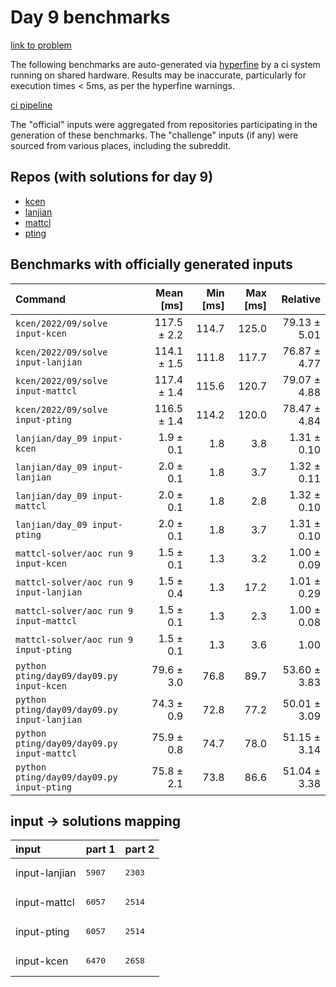 # Day 9 benchmarks

[link to problem](http://adventofcode.com/2022/day/9)

The following benchmarks are auto-generated via [hyperfine](https://github.com/sharkdp/hyperfine) by a ci system running on shared hardware. Results may be inaccurate, particularly for execution times < 5ms, as per the hyperfine warnings.

[ci pipeline](http://ci.papercode.net:8080/teams/aoc2022/pipelines/aoc-compare-2022)

The "official" inputs were aggregated from repositories participating in the generation of these benchmarks. The "challenge" inputs (if any) were sourced from various places, including the subreddit.

## Repos (with solutions for day 9)


- [kcen](https://github.com/kcen/AdventOfCode)
- [lanjian](https://github.com/LanJian/aoc-2022)
- [mattcl](https://github.com/mattcl/aoc2022)
- [pting](https://github.com/pting/aoc2022)

## Benchmarks with officially generated inputs
| Command | Mean [ms] | Min [ms] | Max [ms] | Relative |
|:---|---:|---:|---:|---:|
| `kcen/2022/09/solve input-kcen` | 117.5 ± 2.2 | 114.7 | 125.0 | 79.13 ± 5.01 |
| `kcen/2022/09/solve input-lanjian` | 114.1 ± 1.5 | 111.8 | 117.7 | 76.87 ± 4.77 |
| `kcen/2022/09/solve input-mattcl` | 117.4 ± 1.4 | 115.6 | 120.7 | 79.07 ± 4.88 |
| `kcen/2022/09/solve input-pting` | 116.5 ± 1.4 | 114.2 | 120.0 | 78.47 ± 4.84 |
| `lanjian/day_09 input-kcen` | 1.9 ± 0.1 | 1.8 | 3.8 | 1.31 ± 0.10 |
| `lanjian/day_09 input-lanjian` | 2.0 ± 0.1 | 1.8 | 3.7 | 1.32 ± 0.11 |
| `lanjian/day_09 input-mattcl` | 2.0 ± 0.1 | 1.8 | 2.8 | 1.32 ± 0.10 |
| `lanjian/day_09 input-pting` | 2.0 ± 0.1 | 1.8 | 3.7 | 1.31 ± 0.10 |
| `mattcl-solver/aoc run 9 input-kcen` | 1.5 ± 0.1 | 1.3 | 3.2 | 1.00 ± 0.09 |
| `mattcl-solver/aoc run 9 input-lanjian` | 1.5 ± 0.4 | 1.3 | 17.2 | 1.01 ± 0.29 |
| `mattcl-solver/aoc run 9 input-mattcl` | 1.5 ± 0.1 | 1.3 | 2.3 | 1.00 ± 0.08 |
| `mattcl-solver/aoc run 9 input-pting` | 1.5 ± 0.1 | 1.3 | 3.6 | 1.00 |
| `python pting/day09/day09.py input-kcen` | 79.6 ± 3.0 | 76.8 | 89.7 | 53.60 ± 3.83 |
| `python pting/day09/day09.py input-lanjian` | 74.3 ± 0.9 | 72.8 | 77.2 | 50.01 ± 3.09 |
| `python pting/day09/day09.py input-mattcl` | 75.9 ± 0.8 | 74.7 | 78.0 | 51.15 ± 3.14 |
| `python pting/day09/day09.py input-pting` | 75.8 ± 2.1 | 73.8 | 86.6 | 51.04 ± 3.38 |

## input -> solutions mapping
|input|part 1|part 2|
|:---|:---|:---|
|input-lanjian|<pre>5907</pre>|<pre>2303</pre>|
|input-mattcl|<pre>6057</pre>|<pre>2514</pre>|
|input-pting|<pre>6057</pre>|<pre>2514</pre>|
|input-kcen|<pre>6470</pre>|<pre>2658</pre>|
